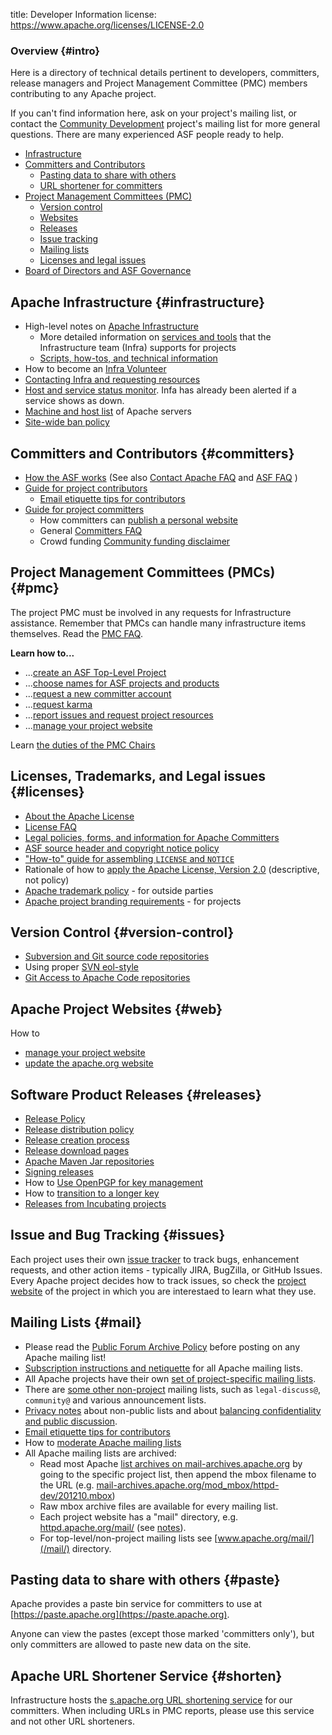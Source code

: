 title: Developer Information
license: https://www.apache.org/licenses/LICENSE-2.0

### Overview {#intro}

Here is a directory of technical details pertinent to developers, committers, release managers and Project Management Committee (PMC) members contributing to any Apache project.

If you can't find information here, ask on your project's mailing list, or contact the [Community Development](http://community.apache.org/) project's mailing list for more general questions. There are many experienced ASF people ready to help.

- [Infrastructure](#infrastructure)
- [Committers and Contributors](#committers)
  - [Pasting data to share with others](#paste)
  - [URL shortener for committers](#shorten)
- [Project Management Committees (PMC)](#pmc)
  - [Version control](#version-control)
  - [Websites](#web)
  - [Releases](#releases)
  - [Issue tracking](#issues)
  - [Mailing lists](#mail)
  - [Licenses and legal issues](#licenses)
- [Board of Directors and ASF Governance](/foundation/governance/)


## Apache Infrastructure  {#infrastructure}

- High-level notes on [Apache Infrastructure](infrastructure.html)
    - More detailed information on <a href="https://infra.apache.org/" target="_blank">services and tools</a> that the Infrastructure team (Infra) supports for projects
    - <a href="https://cwiki.apache.org/confluence/display/INFRA/Index" target="_blank">Scripts, how-tos, and technical information</a>
- How to become an <a href="https://infra.apache.org/infra-volunteer.html" target="_blank">Infra Volunteer</a>
- <a href="https://infra.apache.org/contact.html" target="_blank">Contacting Infra and requesting resources</a>
- <a href="https://status.apache.org/" target="_blank">Host and service status monitor</a>. Infa has already been alerted if a service shows as down.
- <a href="https://infra.apache.org/machines.html" target="_blank">Machine and host list</a> of Apache servers
- <a href="https://infra.apache.org/infra-ban.html" target="_blank">Site-wide ban policy</a>

## Committers and Contributors  {#committers}

-  [How the ASF works](../foundation/how-it-works.html) (See also [Contact Apache FAQ](../foundation/preFAQ.html) and [ASF FAQ](../foundation/faq.html) )
-  [Guide for project contributors](contributors.html)
    -  [Email etiquette tips for contributors](contrib-email-tips.html) 
-  [Guide for project committers](new-committers-guide.html) 
    -  How committers can [publish a personal website](new-committers-guide.html#personal-web-space) 
    -  General [Committers FAQ](committers.html) 
    -  Crowd funding [Community funding disclaimer](http://community.apache.org/committers/funding-disclaimer.html)

## Project Management Committees (PMCs)  {#pmc}

The project PMC must be involved in any requests for Infrastructure assistance. Remember that PMCs can handle many infrastructure items themselves. Read the [PMC FAQ](pmc.html).

**Learn how to...**

-  ...[create an ASF Top-Level Project](project-creation.html) 
-  ...[choose names for ASF projects and products](project-names.html) 
-  ...[request a new committer account](pmc.html#newcommitter) 
-  ...[request karma](pmc.html#karma) 
-  ...[report issues and request project resources](infra-contact)
-  ...<a href="https://infra.apache.org/project-site.html" target="_blank">manage your project website</a>

Learn [the duties of the PMC Chairs](pmc.html#chair) 


## Licenses, Trademarks, and Legal issues  {#licenses}

-  [About the Apache License](../licenses/) 
-  [License FAQ](../foundation/license-faq.html) 
-  [Legal policies, forms, and information for Apache Committers](../legal/#dev-links) 
-  [ASF source header and copyright notice policy](../legal/src-headers.html) 
-  ["How-to" guide for assembling `LICENSE` and `NOTICE`](licensing-howto.html) 
-  Rationale of how to [apply the Apache License, Version 2.0](apply-license.html) (descriptive, not policy)
-  [Apache trademark policy](../foundation/marks/) - for outside parties
-  [Apache project branding requirements](../foundation/marks/pmcs) - for projects

## Version Control  {#version-control}

- <a href="https://infra.apache.org/version-control.html" target="_blank">Subversion and Git source code repositories</a>
- Using proper [SVN eol-style](svn-eol-style.txt)
- <a href="https://infra.apache.org/git.html" target="_blank">Git Access to Apache Code repositories</a>

## Apache Project Websites  {#web}

How to 

- <a href="https://infra.apache.org/project-site.html" target="_blank">manage your project website</a> 
- [update the apache.org website](infra-site.html)

## Software Product Releases  {#releases}

-  [Release Policy](/legal/release-policy.html) 
-  <a href="https://infra.apache.org/release-distribution.html" target="_blank">Release distribution policy</a> 
-  <a href="https://infra.apache.org/release-publishing.html" target="_blank">Release creation process</a> 
-  <a href="https://infra.apache.org/release-download-pages.html" target="_blank">Release download pages</a> 
-  <a href="https://infra.apache.org/repository-faq.html" target="_blank">Apache Maven Jar repositories</a>
-  <a href="https://infra.apache.org/release-signing.html" target="_blank">Signing releases</a>
-  How to <a href="https://infra.apache.org/openpgp.html" target="_blank">Use OpenPGP for key management</a> 
-  How to <a href="https://infra.apache.org/key-transition.html" target="_blank">transition to a longer key</a>
-  [Releases from Incubating projects](http://incubator.apache.org/policy/incubation.html#releases) 

## Issue and Bug Tracking  {#issues}

Each project uses their own [issue tracker](http://issues.apache.org/) to 
track bugs, enhancement requests, and other action items - typically JIRA, BugZilla, or GitHub Issues.
Every Apache project decides how to track issues, so check the [project website](http://projects.apache.org/indexes/quick.html) of the project in which you are interestaed to learn what they use.

## Mailing Lists  {#mail}

- Please read the [Public Forum Archive Policy](/foundation/public-archives.html) before posting on any Apache mailing list!
- [Subscription instructions and netiquette](/foundation/mailinglists.html) for all Apache mailing lists.
- All Apache projects have their own [set of project-specific mailing lists](http://projects.apache.org/indexes/quick.html).
- There are [some other non-project](/foundation/mailinglists.html) mailing lists, such as `legal-discuss@`, `community@` and various announcement lists.
-  [Privacy notes](/foundation/mailinglists.html) about non-public lists and about [balancing confidentiality and public discussion](/foundation/how-it-works.html#confidential).
-  [Email etiquette tips for contributors](contrib-email-tips) 
-  How to [moderate Apache mailing lists](committers.html#mail-moderate) 
-  All Apache mailing lists are archived:
    - Read most Apache [list archives on mail-archives.apache.org](http://mail-archives.apache.org/mod_mbox/) by going to the specific project list, then append the mbox filename to the URL (e.g. [mail-archives.apache.org/mod_mbox/httpd-dev/201210.mbox](mail-archives.apache.org/mod_mbox/httpd-dev/201210.mbox))
    - Raw mbox archive files are available for every mailing list.
    - Each project website has a "mail" directory, e.g. [httpd.apache.org/mail/](http://httpd.apache.org/mail/)
(see [notes](/dev/project-site.html#mail)).
    - For top-level/non-project mailing lists see [www.apache.org/mail/](/mail/) directory.

## Pasting data to share with others  {#paste}

Apache provides a paste bin service for committers to use at [https://paste.apache.org](https://paste.apache.org).

Anyone can view the pastes (except those marked 'committers only'), but only committers are allowed to paste new data on the site.

## Apache URL Shortener Service  {#shorten}

Infrastructure hosts the [s.apache.org URL shortening service](https://s.apache.org/) for our committers.  When including URLs in PMC reports, please use this service and 
not other URL shorteners.
